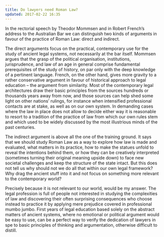 ```yaml
---
title: Do lawyers need Roman Law?
updated: 2017-02-22 16:35
---
```


In the rectorial speech by Theodor Mommsen and in Robert French’s address to the Australian Bar we can distinguish two kinds of arguments in favour of the practice of Roman Law: direct and indirect.

The direct arguments focus on the practical, contemporary use for the study of ancient legal systems, not necessarily at the bar itself. Mommsen argues that the grasp of the political organisation, institutions, jurisprudence, and law of an age in general comprise fundamental prerequisites of the study of history, on par only with the deep knowledge of a pertinent language. French, on the other hand, gives more gravity to a rather conservative argument in favour of historical approach to legal education – the argument from similarity. Most of the contemporary legal architectures draw their basic principles from the sources hundreds or thousands years away from now, and those sources can help shed some light on other nations’ rulings, for instance when intensified professional contacts are at stake, as well as on our own system. In demanding cases where the law in place does not allow to decide either way it is reasonable to resort to a tradition of the practice of law from which our own rules stem and which used to be widely discussed by the most illustrious minds of the past centuries.

The indirect argument is above all the one of the training ground. It says that we should study Roman Law as a way to explore how law is made and evaluated, what matters in its practice, how to make the statues unfold to reveal the intentions behind them, or how they can be creatively interpreted (sometimes turning their original meaning upside down) to face new societal challenges and keep the structure of the state intact. But this does not tell us why should not we do all that within our own legal framework? Why drag the ancient stuff into it and not focus on something more relevant to the contemporary world?

Precisely because it is not relevant to our world, would be my answer. The legal profession is full of people not interested in studying the complexities of law and discovering their often surprising consequences who choose instead to practice it by applying mere prejudice covered in professional mumbo jumbo. First years of legal education based solely on the abstract matters of ancient systems, where no emotional or political argument would be easy to use, can be a perfect way to verify the dedication of lawyers in spe to basic principles of thinking and argumentation, otherwise difficult to distill.
